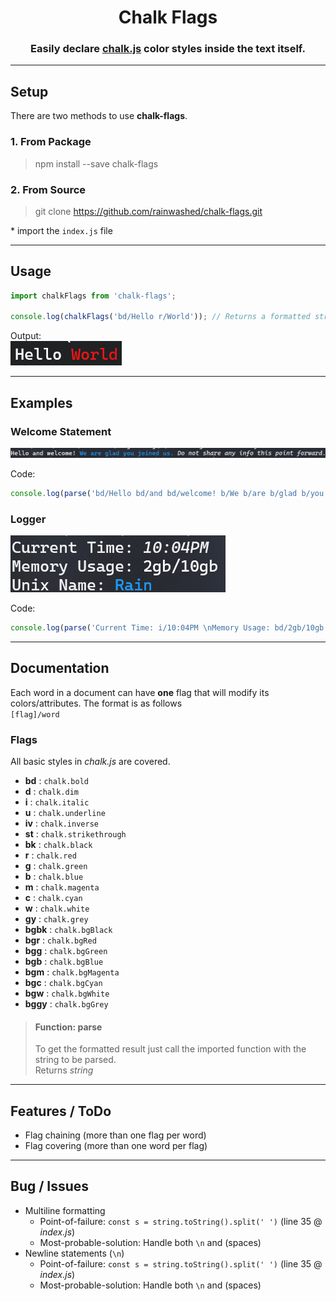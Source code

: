 <h1 align="center">Chalk Flags</h1>
<h3 align="center">Easily declare <a href='https://www.npmjs.com/package/chalk'>chalk.js</a> color styles inside the text itself.</h1>

---

## Setup
There are two methods to use **chalk-flags**.

### 1. From Package

> npm install --save chalk-flags

### 2. From Source

> git clone https://github.com/rainwashed/chalk-flags.git

\* import the ``index.js`` file

---

## Usage

```js
import chalkFlags from 'chalk-flags';

console.log(chalkFlags('bd/Hello r/World')); // Returns a formatted string
```
Output: \
![_](assets/demo_img1.png)

---

## Examples

### Welcome Statement
![_](assets/demo_welcome.png)

Code:
```js
console.log(parse('bd/Hello bd/and bd/welcome! b/We b/are b/glad b/you b/joined b/us. i/Do i/not i/share i/any i/info i/this i/point i/forward.'));
```

### Logger
![_](assets/demo_logs.png)

Code:
```js
console.log(parse('Current Time: i/10:04PM \nMemory Usage: bd/2gb/10gb \nUnix Name: b/Rain'));
```

---

## Documentation

Each word in a document can have **one** flag that will modify its colors/attributes.
The format is as follows \
``[flag]/word``

### Flags

All basic styles in *chalk.js* are covered.

- **bd** : ```chalk.bold```
- **d** : ```chalk.dim```
- **i** : ```chalk.italic```
- **u** : ```chalk.underline```
- **iv** : ```chalk.inverse```
- **st** : ```chalk.strikethrough```
- **bk** : ```chalk.black```
- **r** : ```chalk.red```
- **g** : ```chalk.green```
- **b** : ```chalk.blue```
- **m** : ```chalk.magenta```
- **c** : ```chalk.cyan```
- **w** : ```chalk.white```
- **gy** : ```chalk.grey```
- **bgbk** : ```chalk.bgBlack```
- **bgr** : ```chalk.bgRed```
- **bgg** : ```chalk.bgGreen```
- **bgb** : ```chalk.bgBlue```
- **bgm** : ```chalk.bgMagenta```
- **bgc** : ```chalk.bgCyan```
- **bgw** : ```chalk.bgWhite```
- **bggy** : ```chalk.bgGrey```

> #### Function: parse
> To get the formatted result just call the imported function with the string to be parsed. \
> Returns *string*

---

## Features / ToDo

- Flag chaining (more than one flag per word)
- Flag covering (more than one word per flag)

---

## Bug / Issues

- Multiline formatting
    - Point-of-failure: ```const s = string.toString().split(' ')``` (line 35 @ *index.js*)
    - Most-probable-solution: Handle both ``\n`` and (spaces)
- Newline statements (``\n``)
    - Point-of-failure: ```const s = string.toString().split(' ')``` (line 35 @ *index.js*)
    - Most-probable-solution: Handle both ``\n`` and (spaces)